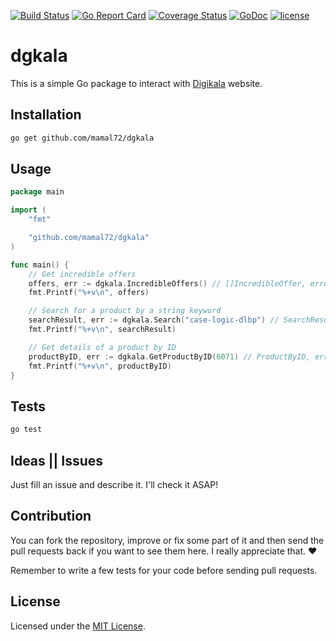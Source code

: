 [![Build Status](https://travis-ci.org/mamal72/dgkala.svg?branch=master)](https://travis-ci.org/mamal72/dgkala)
[![Go Report Card](https://goreportcard.com/badge/github.com/mamal72/dgkala)](https://goreportcard.com/report/github.com/mamal72/dgkala)
[![Coverage Status](https://coveralls.io/repos/github/mamal72/dgkala/badge.svg?branch=master)](https://coveralls.io/github/mamal72/dgkala?branch=master)
[![GoDoc](https://godoc.org/github.com/mamal72/dgkala?status.svg)](https://godoc.org/github.com/mamal72/dgkala)
[![license](https://img.shields.io/github/license/mamal72/dgkala.svg)](https://github.com/mamal72/dgkala/blob/master/LICENSE)

# dgkala

This is a simple Go package to interact with [Digikala](https://www.digikala.com) website.


## Installation

```bash
go get github.com/mamal72/dgkala
```


## Usage

```go
package main

import (
    "fmt"

    "github.com/mamal72/dgkala"
)

func main() {
    // Get incredible offers
    offers, err := dgkala.IncredibleOffers() // []IncredibleOffer, error
    fmt.Printf("%+v\n", offers)

    // Search for a product by a string keyword
    searchResult, err := dgkala.Search("case-logic-dlbp") // SearchResult, error
    fmt.Printf("%+v\n", searchResult)

    // Get details of a product by ID
    productByID, err := dgkala.GetProductByID(6071) // ProductByID, error
    fmt.Printf("%+v\n", productByID)
}
```


## Tests

```bash
go test
```


## Ideas || Issues

Just fill an issue and describe it. I'll check it ASAP!


## Contribution

You can fork the repository, improve or fix some part of it and then send the pull requests back if you want to see them here. I really appreciate that. :heart:

Remember to write a few tests for your code before sending pull requests.


## License

Licensed under the [MIT License](https://github.com/mamal72/dgkala/blob/master/LICENSE).